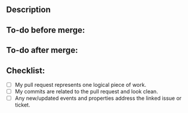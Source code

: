 <!---
Provide a short summary in the Title above. Example PR titles:
* "Ticket-number: add order-completed event"
* "Ticket-number: remove 'page_type' property from page-viewed event"
* "Ticket-number: upgrade reflekt version 0.3.0"
-->

## Description
<!---
Describe the changes proposed in the PR and why they are needed. Include a link to the issue or ticket for this work.
-->


## To-do before merge:
<!---
(Optional -- remove this section if not needed)
Include notes on what needs to happen BEFORE this PR is merged, e.g.:
- [ ] Add a transformation in Segment
-->


## To-do after merge:
<!---
(Optional -- remove this section if not needed)
Include notes on what needs to happen AFTER this PR is merged, e.g.:
- [ ] Connect plan to Segment source XYZ
- [ ] Add destination filter for event ABC
-->


## Checklist:
<!---
This checklist is a useful reminder of small things that can easily be
forgotten – it is meant as a helpful tool rather than hoops to jump through.
Put an `x` in all the items that apply, make notes next to any that haven't been
addressed, and remove any items that are not relevant to this PR.
-->
- [ ] My pull request represents one logical piece of work.
- [ ] My commits are related to the pull request and look clean.
- [ ] Any new/updated events and properties address the linked issue or ticket.

